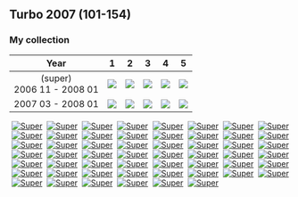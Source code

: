 ## Turbo 2007 (101-154)

### My collection

|             Year              |                                                                                                                    1                                                                                                                     |                                                                                                                    2                                                                                                                     |                                                                                                                    3                                                                                                                     |                                                                                                                    4                                                                                                                     |                                                                                                                    5                                                                                                                     |
|:-----------------------------:|:----------------------------------------------------------------------------------------------------------------------------------------------------------------------------------------------------------------------------------------:|:----------------------------------------------------------------------------------------------------------------------------------------------------------------------------------------------------------------------------------------:|:----------------------------------------------------------------------------------------------------------------------------------------------------------------------------------------------------------------------------------------:|:----------------------------------------------------------------------------------------------------------------------------------------------------------------------------------------------------------------------------------------:|:----------------------------------------------------------------------------------------------------------------------------------------------------------------------------------------------------------------------------------------:|
| (super)<br/>2006 11 - 2008 01 | [<img src='thumbnails/outer/(super)+2006_11_-_2008_01.1.5.png'>](https://raw.githubusercontent.com/vlegchilkin/collection/72ea4904c00de34bffa663b01aea77c22424e4cb/gum_wrappers/kent/turbo/2007/outer/(super)+2006_11_-_2008_01.1.5.png) | [<img src='thumbnails/outer/(super)+2006_11_-_2008_01.2.5.png'>](https://raw.githubusercontent.com/vlegchilkin/collection/72ea4904c00de34bffa663b01aea77c22424e4cb/gum_wrappers/kent/turbo/2007/outer/(super)+2006_11_-_2008_01.2.5.png) | [<img src='thumbnails/outer/(super)+2006_11_-_2008_01.3.5.png'>](https://raw.githubusercontent.com/vlegchilkin/collection/72ea4904c00de34bffa663b01aea77c22424e4cb/gum_wrappers/kent/turbo/2007/outer/(super)+2006_11_-_2008_01.3.5.png) | [<img src='thumbnails/outer/(super)+2006_11_-_2008_01.4.5.png'>](https://raw.githubusercontent.com/vlegchilkin/collection/72ea4904c00de34bffa663b01aea77c22424e4cb/gum_wrappers/kent/turbo/2007/outer/(super)+2006_11_-_2008_01.4.5.png) | [<img src='thumbnails/outer/(super)+2006_11_-_2008_01.5.5.png'>](https://raw.githubusercontent.com/vlegchilkin/collection/72ea4904c00de34bffa663b01aea77c22424e4cb/gum_wrappers/kent/turbo/2007/outer/(super)+2006_11_-_2008_01.5.5.png) |
|       2007 03 - 2008 01       |         [<img src='thumbnails/outer/2007_03_-_2008_01.1.5.png'>](https://raw.githubusercontent.com/vlegchilkin/collection/72ea4904c00de34bffa663b01aea77c22424e4cb/gum_wrappers/kent/turbo/2007/outer/2007_03_-_2008_01.1.5.png)         |         [<img src='thumbnails/outer/2007_03_-_2008_01.2.5.png'>](https://raw.githubusercontent.com/vlegchilkin/collection/72ea4904c00de34bffa663b01aea77c22424e4cb/gum_wrappers/kent/turbo/2007/outer/2007_03_-_2008_01.2.5.png)         |         [<img src='thumbnails/outer/2007_03_-_2008_01.3.5.png'>](https://raw.githubusercontent.com/vlegchilkin/collection/72ea4904c00de34bffa663b01aea77c22424e4cb/gum_wrappers/kent/turbo/2007/outer/2007_03_-_2008_01.3.5.png)         |         [<img src='thumbnails/outer/2007_03_-_2008_01.4.5.png'>](https://raw.githubusercontent.com/vlegchilkin/collection/72ea4904c00de34bffa663b01aea77c22424e4cb/gum_wrappers/kent/turbo/2007/outer/2007_03_-_2008_01.4.5.png)         |         [<img src='thumbnails/outer/2007_03_-_2008_01.5.5.png'>](https://raw.githubusercontent.com/vlegchilkin/collection/72ea4904c00de34bffa663b01aea77c22424e4cb/gum_wrappers/kent/turbo/2007/outer/2007_03_-_2008_01.5.5.png)         |

<span style="display: inline-block;">
	<a href='https://raw.githubusercontent.com/vlegchilkin/collection/bb62183bbbef6b8d8eb049662fe9d50fc2c40ec8/gum_wrappers/kent/turbo/2007/inner/101.0.png' title=''><img src='thumbnails/inner/101.0.png' alt=''></a>
	<a href='https://raw.githubusercontent.com/vlegchilkin/collection/bb62183bbbef6b8d8eb049662fe9d50fc2c40ec8/gum_wrappers/kent/turbo/2007/inner/101.super.0.png' title='Super'><img src='thumbnails/inner/101.super.0.png' alt='Super'></a>
</span>
<span style="display: inline-block;">
	<a href='https://raw.githubusercontent.com/vlegchilkin/collection/bb62183bbbef6b8d8eb049662fe9d50fc2c40ec8/gum_wrappers/kent/turbo/2007/inner/102.0.png' title=''><img src='thumbnails/inner/102.0.png' alt=''></a>
	<a href='https://raw.githubusercontent.com/vlegchilkin/collection/bb62183bbbef6b8d8eb049662fe9d50fc2c40ec8/gum_wrappers/kent/turbo/2007/inner/102.super.0.png' title='Super'><img src='thumbnails/inner/102.super.0.png' alt='Super'></a>
</span>
<span style="display: inline-block;">
	<a href='https://raw.githubusercontent.com/vlegchilkin/collection/bb62183bbbef6b8d8eb049662fe9d50fc2c40ec8/gum_wrappers/kent/turbo/2007/inner/103.0.png' title=''><img src='thumbnails/inner/103.0.png' alt=''></a>
	<a href='https://raw.githubusercontent.com/vlegchilkin/collection/bb62183bbbef6b8d8eb049662fe9d50fc2c40ec8/gum_wrappers/kent/turbo/2007/inner/103.super.0.png' title='Super'><img src='thumbnails/inner/103.super.0.png' alt='Super'></a>
</span>
<span style="display: inline-block;">
	<a href='https://raw.githubusercontent.com/vlegchilkin/collection/bb62183bbbef6b8d8eb049662fe9d50fc2c40ec8/gum_wrappers/kent/turbo/2007/inner/104.0.png' title=''><img src='thumbnails/inner/104.0.png' alt=''></a>
	<a href='https://raw.githubusercontent.com/vlegchilkin/collection/bb62183bbbef6b8d8eb049662fe9d50fc2c40ec8/gum_wrappers/kent/turbo/2007/inner/104.super.0.png' title='Super'><img src='thumbnails/inner/104.super.0.png' alt='Super'></a>
</span>
<span style="display: inline-block;">
	<a href='https://raw.githubusercontent.com/vlegchilkin/collection/bb62183bbbef6b8d8eb049662fe9d50fc2c40ec8/gum_wrappers/kent/turbo/2007/inner/105.0.png' title=''><img src='thumbnails/inner/105.0.png' alt=''></a>
	<a href='https://raw.githubusercontent.com/vlegchilkin/collection/bb62183bbbef6b8d8eb049662fe9d50fc2c40ec8/gum_wrappers/kent/turbo/2007/inner/105.super.0.png' title='Super'><img src='thumbnails/inner/105.super.0.png' alt='Super'></a>
</span>
<span style="display: inline-block;">
	<a href='https://raw.githubusercontent.com/vlegchilkin/collection/bb62183bbbef6b8d8eb049662fe9d50fc2c40ec8/gum_wrappers/kent/turbo/2007/inner/106.0.png' title=''><img src='thumbnails/inner/106.0.png' alt=''></a>
	<a href='https://raw.githubusercontent.com/vlegchilkin/collection/bb62183bbbef6b8d8eb049662fe9d50fc2c40ec8/gum_wrappers/kent/turbo/2007/inner/106.super.0.png' title='Super'><img src='thumbnails/inner/106.super.0.png' alt='Super'></a>
</span>
<span style="display: inline-block;">
	<a href='https://raw.githubusercontent.com/vlegchilkin/collection/bb62183bbbef6b8d8eb049662fe9d50fc2c40ec8/gum_wrappers/kent/turbo/2007/inner/107.0.png' title=''><img src='thumbnails/inner/107.0.png' alt=''></a>
	<a href='https://raw.githubusercontent.com/vlegchilkin/collection/bb62183bbbef6b8d8eb049662fe9d50fc2c40ec8/gum_wrappers/kent/turbo/2007/inner/107.super.0.png' title='Super'><img src='thumbnails/inner/107.super.0.png' alt='Super'></a>
</span>
<span style="display: inline-block;">
	<a href='https://raw.githubusercontent.com/vlegchilkin/collection/bb62183bbbef6b8d8eb049662fe9d50fc2c40ec8/gum_wrappers/kent/turbo/2007/inner/108.0.png' title=''><img src='thumbnails/inner/108.0.png' alt=''></a>
	<a href='https://raw.githubusercontent.com/vlegchilkin/collection/bb62183bbbef6b8d8eb049662fe9d50fc2c40ec8/gum_wrappers/kent/turbo/2007/inner/108.super.0.png' title='Super'><img src='thumbnails/inner/108.super.0.png' alt='Super'></a>
</span>
<span style="display: inline-block;">
	<a href='https://raw.githubusercontent.com/vlegchilkin/collection/7078ce55a7a531bf00ceb0f32116efa1d8448cbe/gum_wrappers/kent/turbo/2007/inner/109.4.png' title=''><img src='thumbnails/inner/109.4.png' alt=''></a>
	<a href='https://raw.githubusercontent.com/vlegchilkin/collection/bb62183bbbef6b8d8eb049662fe9d50fc2c40ec8/gum_wrappers/kent/turbo/2007/inner/109.super.0.png' title='Super'><img src='thumbnails/inner/109.super.0.png' alt='Super'></a>
</span>
<span style="display: inline-block;">
	<a href='https://raw.githubusercontent.com/vlegchilkin/collection/bb62183bbbef6b8d8eb049662fe9d50fc2c40ec8/gum_wrappers/kent/turbo/2007/inner/110.0.png' title=''><img src='thumbnails/inner/110.0.png' alt=''></a>
	<a href='https://raw.githubusercontent.com/vlegchilkin/collection/bb62183bbbef6b8d8eb049662fe9d50fc2c40ec8/gum_wrappers/kent/turbo/2007/inner/110.super.0.png' title='Super'><img src='thumbnails/inner/110.super.0.png' alt='Super'></a>
</span>
<span style="display: inline-block;">
	<a href='https://raw.githubusercontent.com/vlegchilkin/collection/bb62183bbbef6b8d8eb049662fe9d50fc2c40ec8/gum_wrappers/kent/turbo/2007/inner/111.0.png' title=''><img src='thumbnails/inner/111.0.png' alt=''></a>
	<a href='https://raw.githubusercontent.com/vlegchilkin/collection/bb62183bbbef6b8d8eb049662fe9d50fc2c40ec8/gum_wrappers/kent/turbo/2007/inner/111.super.0.png' title='Super'><img src='thumbnails/inner/111.super.0.png' alt='Super'></a>
</span>
<span style="display: inline-block;">
	<a href='https://raw.githubusercontent.com/vlegchilkin/collection/bb62183bbbef6b8d8eb049662fe9d50fc2c40ec8/gum_wrappers/kent/turbo/2007/inner/112.0.png' title=''><img src='thumbnails/inner/112.0.png' alt=''></a>
	<a href='https://raw.githubusercontent.com/vlegchilkin/collection/bb62183bbbef6b8d8eb049662fe9d50fc2c40ec8/gum_wrappers/kent/turbo/2007/inner/112.super.0.png' title='Super'><img src='thumbnails/inner/112.super.0.png' alt='Super'></a>
</span>
<span style="display: inline-block;">
	<a href='https://raw.githubusercontent.com/vlegchilkin/collection/bb62183bbbef6b8d8eb049662fe9d50fc2c40ec8/gum_wrappers/kent/turbo/2007/inner/113.0.png' title=''><img src='thumbnails/inner/113.0.png' alt=''></a>
	<a href='https://raw.githubusercontent.com/vlegchilkin/collection/bb62183bbbef6b8d8eb049662fe9d50fc2c40ec8/gum_wrappers/kent/turbo/2007/inner/113.super.0.png' title='Super'><img src='thumbnails/inner/113.super.0.png' alt='Super'></a>
</span>
<span style="display: inline-block;">
	<a href='https://raw.githubusercontent.com/vlegchilkin/collection/bb62183bbbef6b8d8eb049662fe9d50fc2c40ec8/gum_wrappers/kent/turbo/2007/inner/114.0.png' title=''><img src='thumbnails/inner/114.0.png' alt=''></a>
	<a href='https://raw.githubusercontent.com/vlegchilkin/collection/bb62183bbbef6b8d8eb049662fe9d50fc2c40ec8/gum_wrappers/kent/turbo/2007/inner/114.super.0.png' title='Super'><img src='thumbnails/inner/114.super.0.png' alt='Super'></a>
</span>
<span style="display: inline-block;">
	<a href='https://raw.githubusercontent.com/vlegchilkin/collection/bb62183bbbef6b8d8eb049662fe9d50fc2c40ec8/gum_wrappers/kent/turbo/2007/inner/115.0.png' title=''><img src='thumbnails/inner/115.0.png' alt=''></a>
	<a href='https://raw.githubusercontent.com/vlegchilkin/collection/bb62183bbbef6b8d8eb049662fe9d50fc2c40ec8/gum_wrappers/kent/turbo/2007/inner/115.super.0.png' title='Super'><img src='thumbnails/inner/115.super.0.png' alt='Super'></a>
</span>
<span style="display: inline-block;">
	<a href='https://raw.githubusercontent.com/vlegchilkin/collection/bb62183bbbef6b8d8eb049662fe9d50fc2c40ec8/gum_wrappers/kent/turbo/2007/inner/116.0.png' title=''><img src='thumbnails/inner/116.0.png' alt=''></a>
	<a href='https://raw.githubusercontent.com/vlegchilkin/collection/bb62183bbbef6b8d8eb049662fe9d50fc2c40ec8/gum_wrappers/kent/turbo/2007/inner/116.super.0.png' title='Super'><img src='thumbnails/inner/116.super.0.png' alt='Super'></a>
</span>
<span style="display: inline-block;">
	<a href='https://raw.githubusercontent.com/vlegchilkin/collection/bb62183bbbef6b8d8eb049662fe9d50fc2c40ec8/gum_wrappers/kent/turbo/2007/inner/117.0.png' title=''><img src='thumbnails/inner/117.0.png' alt=''></a>
	<a href='https://raw.githubusercontent.com/vlegchilkin/collection/bb62183bbbef6b8d8eb049662fe9d50fc2c40ec8/gum_wrappers/kent/turbo/2007/inner/117.super.0.png' title='Super'><img src='thumbnails/inner/117.super.0.png' alt='Super'></a>
</span>
<span style="display: inline-block;">
	<a href='https://raw.githubusercontent.com/vlegchilkin/collection/bb62183bbbef6b8d8eb049662fe9d50fc2c40ec8/gum_wrappers/kent/turbo/2007/inner/118.0.png' title=''><img src='thumbnails/inner/118.0.png' alt=''></a>
	<a href='https://raw.githubusercontent.com/vlegchilkin/collection/bb62183bbbef6b8d8eb049662fe9d50fc2c40ec8/gum_wrappers/kent/turbo/2007/inner/118.super.0.png' title='Super'><img src='thumbnails/inner/118.super.0.png' alt='Super'></a>
</span>
<span style="display: inline-block;">
	<a href='https://raw.githubusercontent.com/vlegchilkin/collection/bb62183bbbef6b8d8eb049662fe9d50fc2c40ec8/gum_wrappers/kent/turbo/2007/inner/119.0.png' title=''><img src='thumbnails/inner/119.0.png' alt=''></a>
	<a href='https://raw.githubusercontent.com/vlegchilkin/collection/7078ce55a7a531bf00ceb0f32116efa1d8448cbe/gum_wrappers/kent/turbo/2007/inner/119.super.4.png' title='Super'><img src='thumbnails/inner/119.super.4.png' alt='Super'></a>
</span>
<span style="display: inline-block;">
	<a href='https://raw.githubusercontent.com/vlegchilkin/collection/bb62183bbbef6b8d8eb049662fe9d50fc2c40ec8/gum_wrappers/kent/turbo/2007/inner/120.0.png' title=''><img src='thumbnails/inner/120.0.png' alt=''></a>
	<a href='https://raw.githubusercontent.com/vlegchilkin/collection/7078ce55a7a531bf00ceb0f32116efa1d8448cbe/gum_wrappers/kent/turbo/2007/inner/120.super.4.png' title='Super'><img src='thumbnails/inner/120.super.4.png' alt='Super'></a>
</span>
<span style="display: inline-block;">
	<a href='https://raw.githubusercontent.com/vlegchilkin/collection/bb62183bbbef6b8d8eb049662fe9d50fc2c40ec8/gum_wrappers/kent/turbo/2007/inner/121.0.png' title=''><img src='thumbnails/inner/121.0.png' alt=''></a>
	<a href='https://raw.githubusercontent.com/vlegchilkin/collection/7078ce55a7a531bf00ceb0f32116efa1d8448cbe/gum_wrappers/kent/turbo/2007/inner/121.super.4.png' title='Super'><img src='thumbnails/inner/121.super.4.png' alt='Super'></a>
</span>
<span style="display: inline-block;">
	<a href='https://raw.githubusercontent.com/vlegchilkin/collection/bb62183bbbef6b8d8eb049662fe9d50fc2c40ec8/gum_wrappers/kent/turbo/2007/inner/122.0.png' title=''><img src='thumbnails/inner/122.0.png' alt=''></a>
	<a href='https://raw.githubusercontent.com/vlegchilkin/collection/7078ce55a7a531bf00ceb0f32116efa1d8448cbe/gum_wrappers/kent/turbo/2007/inner/122.super.4.png' title='Super'><img src='thumbnails/inner/122.super.4.png' alt='Super'></a>
</span>
<span style="display: inline-block;">
	<a href='https://raw.githubusercontent.com/vlegchilkin/collection/bb62183bbbef6b8d8eb049662fe9d50fc2c40ec8/gum_wrappers/kent/turbo/2007/inner/123.0.png' title=''><img src='thumbnails/inner/123.0.png' alt=''></a>
	<a href='https://raw.githubusercontent.com/vlegchilkin/collection/7078ce55a7a531bf00ceb0f32116efa1d8448cbe/gum_wrappers/kent/turbo/2007/inner/123.super.4.png' title='Super'><img src='thumbnails/inner/123.super.4.png' alt='Super'></a>
</span>
<span style="display: inline-block;">
	<a href='https://raw.githubusercontent.com/vlegchilkin/collection/bb62183bbbef6b8d8eb049662fe9d50fc2c40ec8/gum_wrappers/kent/turbo/2007/inner/124.0.png' title=''><img src='thumbnails/inner/124.0.png' alt=''></a>
	<a href='https://raw.githubusercontent.com/vlegchilkin/collection/7078ce55a7a531bf00ceb0f32116efa1d8448cbe/gum_wrappers/kent/turbo/2007/inner/124.super.4.png' title='Super'><img src='thumbnails/inner/124.super.4.png' alt='Super'></a>
</span>
<span style="display: inline-block;">
	<a href='https://raw.githubusercontent.com/vlegchilkin/collection/bb62183bbbef6b8d8eb049662fe9d50fc2c40ec8/gum_wrappers/kent/turbo/2007/inner/125.0.png' title=''><img src='thumbnails/inner/125.0.png' alt=''></a>
	<a href='https://raw.githubusercontent.com/vlegchilkin/collection/7078ce55a7a531bf00ceb0f32116efa1d8448cbe/gum_wrappers/kent/turbo/2007/inner/125.super.4.png' title='Super'><img src='thumbnails/inner/125.super.4.png' alt='Super'></a>
</span>
<span style="display: inline-block;">
	<a href='https://raw.githubusercontent.com/vlegchilkin/collection/bb62183bbbef6b8d8eb049662fe9d50fc2c40ec8/gum_wrappers/kent/turbo/2007/inner/126.0.png' title=''><img src='thumbnails/inner/126.0.png' alt=''></a>
	<a href='https://raw.githubusercontent.com/vlegchilkin/collection/7078ce55a7a531bf00ceb0f32116efa1d8448cbe/gum_wrappers/kent/turbo/2007/inner/126.super.4.png' title='Super'><img src='thumbnails/inner/126.super.4.png' alt='Super'></a>
</span>
<span style="display: inline-block;">
	<a href='https://raw.githubusercontent.com/vlegchilkin/collection/bb62183bbbef6b8d8eb049662fe9d50fc2c40ec8/gum_wrappers/kent/turbo/2007/inner/127.0.png' title=''><img src='thumbnails/inner/127.0.png' alt=''></a>
	<a href='https://raw.githubusercontent.com/vlegchilkin/collection/7078ce55a7a531bf00ceb0f32116efa1d8448cbe/gum_wrappers/kent/turbo/2007/inner/127.super.4.png' title='Super'><img src='thumbnails/inner/127.super.4.png' alt='Super'></a>
</span>
<span style="display: inline-block;">
	<a href='https://raw.githubusercontent.com/vlegchilkin/collection/bb62183bbbef6b8d8eb049662fe9d50fc2c40ec8/gum_wrappers/kent/turbo/2007/inner/128.0.png' title=''><img src='thumbnails/inner/128.0.png' alt=''></a>
	<a href='https://raw.githubusercontent.com/vlegchilkin/collection/bb62183bbbef6b8d8eb049662fe9d50fc2c40ec8/gum_wrappers/kent/turbo/2007/inner/128.super.0.png' title='Super'><img src='thumbnails/inner/128.super.0.png' alt='Super'></a>
</span>
<span style="display: inline-block;">
	<a href='https://raw.githubusercontent.com/vlegchilkin/collection/bb62183bbbef6b8d8eb049662fe9d50fc2c40ec8/gum_wrappers/kent/turbo/2007/inner/129.0.png' title=''><img src='thumbnails/inner/129.0.png' alt=''></a>
	<a href='https://raw.githubusercontent.com/vlegchilkin/collection/bb62183bbbef6b8d8eb049662fe9d50fc2c40ec8/gum_wrappers/kent/turbo/2007/inner/129.super.0.png' title='Super'><img src='thumbnails/inner/129.super.0.png' alt='Super'></a>
</span>
<span style="display: inline-block;">
	<a href='https://raw.githubusercontent.com/vlegchilkin/collection/bb62183bbbef6b8d8eb049662fe9d50fc2c40ec8/gum_wrappers/kent/turbo/2007/inner/130.0.png' title=''><img src='thumbnails/inner/130.0.png' alt=''></a>
	<a href='https://raw.githubusercontent.com/vlegchilkin/collection/bb62183bbbef6b8d8eb049662fe9d50fc2c40ec8/gum_wrappers/kent/turbo/2007/inner/130.super.0.png' title='Super'><img src='thumbnails/inner/130.super.0.png' alt='Super'></a>
</span>
<span style="display: inline-block;">
	<a href='https://raw.githubusercontent.com/vlegchilkin/collection/bb62183bbbef6b8d8eb049662fe9d50fc2c40ec8/gum_wrappers/kent/turbo/2007/inner/131.0.png' title=''><img src='thumbnails/inner/131.0.png' alt=''></a>
	<a href='https://raw.githubusercontent.com/vlegchilkin/collection/bb62183bbbef6b8d8eb049662fe9d50fc2c40ec8/gum_wrappers/kent/turbo/2007/inner/131.super.0.png' title='Super'><img src='thumbnails/inner/131.super.0.png' alt='Super'></a>
</span>
<span style="display: inline-block;">
	<a href='https://raw.githubusercontent.com/vlegchilkin/collection/bb62183bbbef6b8d8eb049662fe9d50fc2c40ec8/gum_wrappers/kent/turbo/2007/inner/132.0.png' title=''><img src='thumbnails/inner/132.0.png' alt=''></a>
	<a href='https://raw.githubusercontent.com/vlegchilkin/collection/bb62183bbbef6b8d8eb049662fe9d50fc2c40ec8/gum_wrappers/kent/turbo/2007/inner/132.super.0.png' title='Super'><img src='thumbnails/inner/132.super.0.png' alt='Super'></a>
</span>
<span style="display: inline-block;">
	<a href='https://raw.githubusercontent.com/vlegchilkin/collection/bb62183bbbef6b8d8eb049662fe9d50fc2c40ec8/gum_wrappers/kent/turbo/2007/inner/133.0.png' title=''><img src='thumbnails/inner/133.0.png' alt=''></a>
	<a href='https://raw.githubusercontent.com/vlegchilkin/collection/bb62183bbbef6b8d8eb049662fe9d50fc2c40ec8/gum_wrappers/kent/turbo/2007/inner/133.super.0.png' title='Super'><img src='thumbnails/inner/133.super.0.png' alt='Super'></a>
</span>
<span style="display: inline-block;">
	<a href='https://raw.githubusercontent.com/vlegchilkin/collection/bb62183bbbef6b8d8eb049662fe9d50fc2c40ec8/gum_wrappers/kent/turbo/2007/inner/134.0.png' title=''><img src='thumbnails/inner/134.0.png' alt=''></a>
	<a href='https://raw.githubusercontent.com/vlegchilkin/collection/bb62183bbbef6b8d8eb049662fe9d50fc2c40ec8/gum_wrappers/kent/turbo/2007/inner/134.super.0.png' title='Super'><img src='thumbnails/inner/134.super.0.png' alt='Super'></a>
</span>
<span style="display: inline-block;">
	<a href='https://raw.githubusercontent.com/vlegchilkin/collection/bb62183bbbef6b8d8eb049662fe9d50fc2c40ec8/gum_wrappers/kent/turbo/2007/inner/135.0.png' title=''><img src='thumbnails/inner/135.0.png' alt=''></a>
	<a href='https://raw.githubusercontent.com/vlegchilkin/collection/bb62183bbbef6b8d8eb049662fe9d50fc2c40ec8/gum_wrappers/kent/turbo/2007/inner/135.super.0.png' title='Super'><img src='thumbnails/inner/135.super.0.png' alt='Super'></a>
</span>
<span style="display: inline-block;">
	<a href='https://raw.githubusercontent.com/vlegchilkin/collection/bb62183bbbef6b8d8eb049662fe9d50fc2c40ec8/gum_wrappers/kent/turbo/2007/inner/136.0.png' title=''><img src='thumbnails/inner/136.0.png' alt=''></a>
	<a href='https://raw.githubusercontent.com/vlegchilkin/collection/bb62183bbbef6b8d8eb049662fe9d50fc2c40ec8/gum_wrappers/kent/turbo/2007/inner/136.super.0.png' title='Super'><img src='thumbnails/inner/136.super.0.png' alt='Super'></a>
</span>
<span style="display: inline-block;">
	<a href='https://raw.githubusercontent.com/vlegchilkin/collection/bb62183bbbef6b8d8eb049662fe9d50fc2c40ec8/gum_wrappers/kent/turbo/2007/inner/137.0.png' title=''><img src='thumbnails/inner/137.0.png' alt=''></a>
	<a href='https://raw.githubusercontent.com/vlegchilkin/collection/7078ce55a7a531bf00ceb0f32116efa1d8448cbe/gum_wrappers/kent/turbo/2007/inner/137.super.4.png' title='Super'><img src='thumbnails/inner/137.super.4.png' alt='Super'></a>
</span>
<span style="display: inline-block;">
	<a href='https://raw.githubusercontent.com/vlegchilkin/collection/bb62183bbbef6b8d8eb049662fe9d50fc2c40ec8/gum_wrappers/kent/turbo/2007/inner/138.0.png' title=''><img src='thumbnails/inner/138.0.png' alt=''></a>
	<a href='https://raw.githubusercontent.com/vlegchilkin/collection/bb62183bbbef6b8d8eb049662fe9d50fc2c40ec8/gum_wrappers/kent/turbo/2007/inner/138.super.0.png' title='Super'><img src='thumbnails/inner/138.super.0.png' alt='Super'></a>
</span>
<span style="display: inline-block;">
	<a href='https://raw.githubusercontent.com/vlegchilkin/collection/bb62183bbbef6b8d8eb049662fe9d50fc2c40ec8/gum_wrappers/kent/turbo/2007/inner/139.0.png' title=''><img src='thumbnails/inner/139.0.png' alt=''></a>
	<a href='https://raw.githubusercontent.com/vlegchilkin/collection/bb62183bbbef6b8d8eb049662fe9d50fc2c40ec8/gum_wrappers/kent/turbo/2007/inner/139.super.0.png' title='Super'><img src='thumbnails/inner/139.super.0.png' alt='Super'></a>
</span>
<span style="display: inline-block;">
	<a href='https://raw.githubusercontent.com/vlegchilkin/collection/bb62183bbbef6b8d8eb049662fe9d50fc2c40ec8/gum_wrappers/kent/turbo/2007/inner/140.0.png' title=''><img src='thumbnails/inner/140.0.png' alt=''></a>
	<a href='https://raw.githubusercontent.com/vlegchilkin/collection/bb62183bbbef6b8d8eb049662fe9d50fc2c40ec8/gum_wrappers/kent/turbo/2007/inner/140.super.0.png' title='Super'><img src='thumbnails/inner/140.super.0.png' alt='Super'></a>
</span>
<span style="display: inline-block;">
	<a href='https://raw.githubusercontent.com/vlegchilkin/collection/bb62183bbbef6b8d8eb049662fe9d50fc2c40ec8/gum_wrappers/kent/turbo/2007/inner/141.0.png' title=''><img src='thumbnails/inner/141.0.png' alt=''></a>
	<a href='https://raw.githubusercontent.com/vlegchilkin/collection/bb62183bbbef6b8d8eb049662fe9d50fc2c40ec8/gum_wrappers/kent/turbo/2007/inner/141.super.0.png' title='Super'><img src='thumbnails/inner/141.super.0.png' alt='Super'></a>
</span>
<span style="display: inline-block;">
	<a href='https://raw.githubusercontent.com/vlegchilkin/collection/7078ce55a7a531bf00ceb0f32116efa1d8448cbe/gum_wrappers/kent/turbo/2007/inner/142.4.png' title=''><img src='thumbnails/inner/142.4.png' alt=''></a>
	<a href='https://raw.githubusercontent.com/vlegchilkin/collection/bb62183bbbef6b8d8eb049662fe9d50fc2c40ec8/gum_wrappers/kent/turbo/2007/inner/142.super.0.png' title='Super'><img src='thumbnails/inner/142.super.0.png' alt='Super'></a>
</span>
<span style="display: inline-block;">
	<a href='https://raw.githubusercontent.com/vlegchilkin/collection/bb62183bbbef6b8d8eb049662fe9d50fc2c40ec8/gum_wrappers/kent/turbo/2007/inner/143.0.png' title=''><img src='thumbnails/inner/143.0.png' alt=''></a>
	<a href='https://raw.githubusercontent.com/vlegchilkin/collection/7078ce55a7a531bf00ceb0f32116efa1d8448cbe/gum_wrappers/kent/turbo/2007/inner/143.super.4.png' title='Super'><img src='thumbnails/inner/143.super.4.png' alt='Super'></a>
</span>
<span style="display: inline-block;">
	<a href='https://raw.githubusercontent.com/vlegchilkin/collection/bb62183bbbef6b8d8eb049662fe9d50fc2c40ec8/gum_wrappers/kent/turbo/2007/inner/144.0.png' title=''><img src='thumbnails/inner/144.0.png' alt=''></a>
	<a href='https://raw.githubusercontent.com/vlegchilkin/collection/bb62183bbbef6b8d8eb049662fe9d50fc2c40ec8/gum_wrappers/kent/turbo/2007/inner/144.super.0.png' title='Super'><img src='thumbnails/inner/144.super.0.png' alt='Super'></a>
</span>
<span style="display: inline-block;">
	<a href='https://raw.githubusercontent.com/vlegchilkin/collection/bb62183bbbef6b8d8eb049662fe9d50fc2c40ec8/gum_wrappers/kent/turbo/2007/inner/145.0.png' title=''><img src='thumbnails/inner/145.0.png' alt=''></a>
	<a href='https://raw.githubusercontent.com/vlegchilkin/collection/7078ce55a7a531bf00ceb0f32116efa1d8448cbe/gum_wrappers/kent/turbo/2007/inner/145.super.4.png' title='Super'><img src='thumbnails/inner/145.super.4.png' alt='Super'></a>
</span>
<span style="display: inline-block;">
	<a href='https://raw.githubusercontent.com/vlegchilkin/collection/bb62183bbbef6b8d8eb049662fe9d50fc2c40ec8/gum_wrappers/kent/turbo/2007/inner/146.0.png' title=''><img src='thumbnails/inner/146.0.png' alt=''></a>
	<a href='https://raw.githubusercontent.com/vlegchilkin/collection/bb62183bbbef6b8d8eb049662fe9d50fc2c40ec8/gum_wrappers/kent/turbo/2007/inner/146.super.0.png' title='Super'><img src='thumbnails/inner/146.super.0.png' alt='Super'></a>
</span>
<span style="display: inline-block;">
	<a href='https://raw.githubusercontent.com/vlegchilkin/collection/bb62183bbbef6b8d8eb049662fe9d50fc2c40ec8/gum_wrappers/kent/turbo/2007/inner/147.0.png' title=''><img src='thumbnails/inner/147.0.png' alt=''></a>
	<a href='https://raw.githubusercontent.com/vlegchilkin/collection/bb62183bbbef6b8d8eb049662fe9d50fc2c40ec8/gum_wrappers/kent/turbo/2007/inner/147.super.0.png' title='Super'><img src='thumbnails/inner/147.super.0.png' alt='Super'></a>
</span>
<span style="display: inline-block;">
	<a href='https://raw.githubusercontent.com/vlegchilkin/collection/bb62183bbbef6b8d8eb049662fe9d50fc2c40ec8/gum_wrappers/kent/turbo/2007/inner/148.0.png' title=''><img src='thumbnails/inner/148.0.png' alt=''></a>
	<a href='https://raw.githubusercontent.com/vlegchilkin/collection/bb62183bbbef6b8d8eb049662fe9d50fc2c40ec8/gum_wrappers/kent/turbo/2007/inner/148.super.0.png' title='Super'><img src='thumbnails/inner/148.super.0.png' alt='Super'></a>
</span>
<span style="display: inline-block;">
	<a href='https://raw.githubusercontent.com/vlegchilkin/collection/bb62183bbbef6b8d8eb049662fe9d50fc2c40ec8/gum_wrappers/kent/turbo/2007/inner/149.0.png' title=''><img src='thumbnails/inner/149.0.png' alt=''></a>
	<a href='https://raw.githubusercontent.com/vlegchilkin/collection/bb62183bbbef6b8d8eb049662fe9d50fc2c40ec8/gum_wrappers/kent/turbo/2007/inner/149.super.0.png' title='Super'><img src='thumbnails/inner/149.super.0.png' alt='Super'></a>
</span>
<span style="display: inline-block;">
	<a href='https://raw.githubusercontent.com/vlegchilkin/collection/bb62183bbbef6b8d8eb049662fe9d50fc2c40ec8/gum_wrappers/kent/turbo/2007/inner/150.0.png' title=''><img src='thumbnails/inner/150.0.png' alt=''></a>
	<a href='https://raw.githubusercontent.com/vlegchilkin/collection/bb62183bbbef6b8d8eb049662fe9d50fc2c40ec8/gum_wrappers/kent/turbo/2007/inner/150.super.0.png' title='Super'><img src='thumbnails/inner/150.super.0.png' alt='Super'></a>
</span>
<span style="display: inline-block;">
	<a href='https://raw.githubusercontent.com/vlegchilkin/collection/bb62183bbbef6b8d8eb049662fe9d50fc2c40ec8/gum_wrappers/kent/turbo/2007/inner/151.0.png' title=''><img src='thumbnails/inner/151.0.png' alt=''></a>
	<a href='https://raw.githubusercontent.com/vlegchilkin/collection/7078ce55a7a531bf00ceb0f32116efa1d8448cbe/gum_wrappers/kent/turbo/2007/inner/151.super.5.png' title='Super'><img src='thumbnails/inner/151.super.5.png' alt='Super'></a>
</span>
<span style="display: inline-block;">
	<a href='https://raw.githubusercontent.com/vlegchilkin/collection/bb62183bbbef6b8d8eb049662fe9d50fc2c40ec8/gum_wrappers/kent/turbo/2007/inner/152.0.png' title=''><img src='thumbnails/inner/152.0.png' alt=''></a>
	<a href='https://raw.githubusercontent.com/vlegchilkin/collection/7078ce55a7a531bf00ceb0f32116efa1d8448cbe/gum_wrappers/kent/turbo/2007/inner/152.super.4.png' title='Super'><img src='thumbnails/inner/152.super.4.png' alt='Super'></a>
</span>
<span style="display: inline-block;">
	<a href='https://raw.githubusercontent.com/vlegchilkin/collection/bb62183bbbef6b8d8eb049662fe9d50fc2c40ec8/gum_wrappers/kent/turbo/2007/inner/153.0.png' title=''><img src='thumbnails/inner/153.0.png' alt=''></a>
	<a href='https://raw.githubusercontent.com/vlegchilkin/collection/bb62183bbbef6b8d8eb049662fe9d50fc2c40ec8/gum_wrappers/kent/turbo/2007/inner/153.super.0.png' title='Super'><img src='thumbnails/inner/153.super.0.png' alt='Super'></a>
</span>
<span style="display: inline-block;">
	<a href='https://raw.githubusercontent.com/vlegchilkin/collection/bb62183bbbef6b8d8eb049662fe9d50fc2c40ec8/gum_wrappers/kent/turbo/2007/inner/154.0.png' title=''><img src='thumbnails/inner/154.0.png' alt=''></a>
	<a href='https://raw.githubusercontent.com/vlegchilkin/collection/bb62183bbbef6b8d8eb049662fe9d50fc2c40ec8/gum_wrappers/kent/turbo/2007/inner/154.super.0.png' title='Super'><img src='thumbnails/inner/154.super.0.png' alt='Super'></a>
</span>

